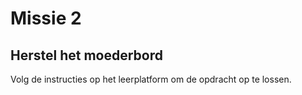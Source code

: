 
# Missie 2
## Herstel het moederbord
Volg de instructies op het leerplatform om de opdracht op te lossen.
